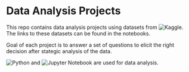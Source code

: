 # Data Analysis Projects
This repo contains data analysis projects using datasets from ![Kaggle](http://img.shields.io/badge/Kaggle-20BEFF?style=for-the-badge&logo=Kaggle&logoColor=white). 
The links to these datasets can be found in the notebooks.

Goal of each project is to answer a set of questions to elicit the right decision after stategic analysis of the data.

![Python](https://img.shields.io/badge/Python-FFD43B?style=for-the-badge&logo=python&logoColor=darkgreen) and ![Jupyter Notebook](https://img.shields.io/badge/Jupyter-F37626?style=for-the-badge&logo=Jupyter&logoColor=white) are used for data analysis.
